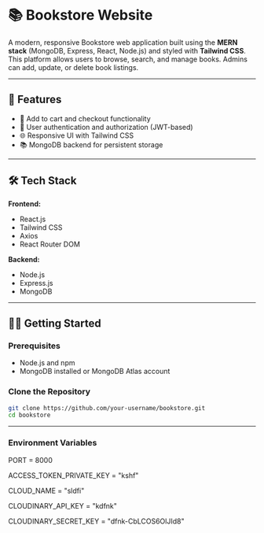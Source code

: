 # 📚 Bookstore Website

A modern, responsive Bookstore web application built using the **MERN stack** (MongoDB, Express, React, Node.js) and styled with **Tailwind CSS**. This platform allows users to browse, search, and manage books. Admins can add, update, or delete book listings.

---

## 🚀 Features

- 🛒 Add to cart and checkout functionality
- 🧑 User authentication and authorization (JWT-based)
- 🌐 Responsive UI with Tailwind CSS
- 📚 MongoDB backend for persistent storage

---

## 🛠️ Tech Stack

**Frontend:**
- React.js
- Tailwind CSS
- Axios
- React Router DOM

**Backend:**
- Node.js
- Express.js
- MongoDB


---

## 🧑‍💻 Getting Started

### Prerequisites

- Node.js and npm
- MongoDB installed or MongoDB Atlas account

### Clone the Repository

```bash
git clone https://github.com/your-username/bookstore.git
cd bookstore
```
---
### Environment Variables
PORT = 8000

ACCESS_TOKEN_PRIVATE_KEY = "kshf"

CLOUD_NAME = "sldfi"

CLOUDINARY_API_KEY = "kdfnk"

CLOUDINARY_SECRET_KEY = "dfnk-CbLCOS6OlJId8"


